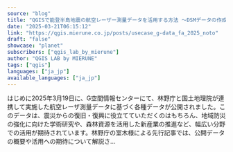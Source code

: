 ```yaml
---
source: "blog"
title: "QGISで能登半島地震の航空レーザー測量データを活用する方法 〜DSMデータの作成と3D表示〜 - QGIS LAB by MIERUNE"
date: "2025-03-21T06:15:12"
link: "https://qgis.mierune.co.jp/posts/usecase_g-data_fa_2025_noto"
draft: "false"
showcase: "planet"
subscribers: ["qgis_lab_by_mierune"]
author: "QGIS LAB by MIERUNE"
tags: ["qgis"]
languages: ["ja_jp"]
available_languages: ["ja_jp"]
---
```


はじめに2025年3月19日に、G空間情報センターにて、林野庁と国土地理院が連携して実施した航空レーザ測量データに基づく各種データが公開されました。このデータは、震災からの復旧・復興に役立てていただくのはもちろん、地域防災の強化に向けた学術研究や、森林資源を活用した新産業の推進など、幅広い分野での活用が期待されています。林野庁の室木様による先行記事では、公開データの概要や活用への期待について解説さ...
